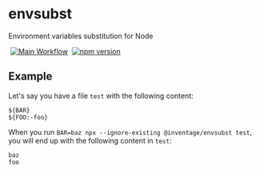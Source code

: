 # envsubst

Environment variables substitution for Node

&nbsp;[![Main Workflow](https://img.shields.io/github/workflow/status/inventage/envsubst/Main%20Workflow?style=flat-square)](https://github.com/inventage/envsubst/actions?query=workflow%3A"Main+Workflow")
&nbsp;[![npm version](https://img.shields.io/npm/v/@inventage/envsubst?style=flat-square)](https://www.npmjs.com/package/@inventage/envsubst)

## Example

Let's say you have a file `test` with the following content:

```
${BAR}
${FOO:-foo}
```

When you run `BAR=baz npx --ignore-existing @inventage/envsubst test`, you will end up with the following content in `test`:

```
baz
foo
```

